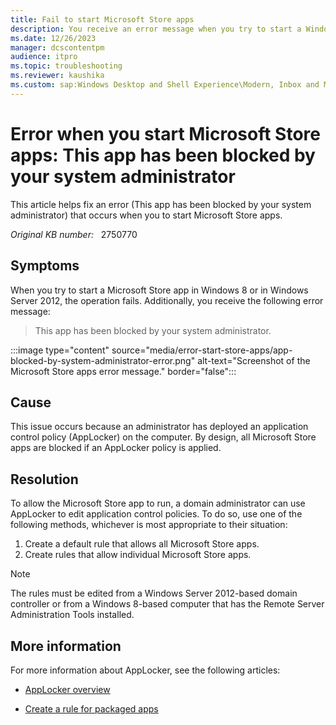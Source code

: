 ```yaml
---
title: Fail to start Microsoft Store apps
description: You receive an error message when you try to start a Windows Store app in Windows 8 or Windows Server 2012.
ms.date: 12/26/2023
manager: dcscontentpm
audience: itpro
ms.topic: troubleshooting
ms.reviewer: kaushika
ms.custom: sap:Windows Desktop and Shell Experience\Modern, Inbox and Microsoft Store Apps, csstroubleshoot
---
```

# Error when you start Microsoft Store apps: This app has been blocked by your system administrator

This article helps fix an error (This app has been blocked by your system administrator) that occurs when you to start Microsoft Store apps.

_Original KB number:_ &nbsp; 2750770

## Symptoms

When you try to start a Microsoft Store app in Windows 8 or in Windows Server 2012, the operation fails. Additionally, you receive the following error message:

> This app has been blocked by your system administrator.

:::image type="content" source="media/error-start-store-apps/app-blocked-by-system-administrator-error.png" alt-text="Screenshot of the Microsoft Store apps error message." border="false":::

## Cause

This issue occurs because an administrator has deployed an application control policy (AppLocker) on the computer. By design, all Microsoft Store apps are blocked if an AppLocker policy is applied.

## Resolution

To allow the Microsoft Store app to run, a domain administrator can use AppLocker to edit application control policies. To do so, use one of the following methods, whichever is most appropriate to their situation:

1. Create a default rule that allows all Microsoft Store apps.
2. Create rules that allow individual Microsoft Store apps.

> [!NOTE]
> The rules must be edited from a Windows Server 2012-based domain controller or from a Windows 8-based computer that has the Remote Server Administration Tools installed.

## More information

For more information about AppLocker, see the following articles:

- [AppLocker overview](/previous-versions/windows/it-pro/windows-8.1-and-8/hh831409(v=ws.11))

- [Create a rule for packaged apps](/previous-versions/windows/it-pro/windows-server-2012-R2-and-2012/hh994588(v=ws.11))
